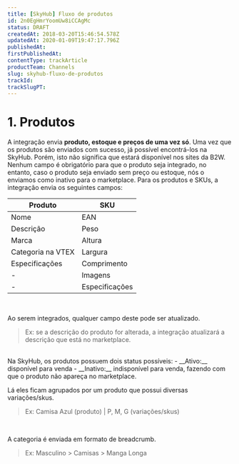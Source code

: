 ```yaml
---
title: [SkyHub] Fluxo de produtos
id: 2n0EgHmrYoomUw8iCCAgMc
status: DRAFT
createdAt: 2018-03-20T15:46:54.578Z
updatedAt: 2020-01-09T19:47:17.796Z
publishedAt: 
firstPublishedAt: 
contentType: trackArticle
productTeam: Channels
slug: skyhub-fluxo-de-produtos
trackId: 
trackSlugPT: 
---
```



# 1. Produtos

   A integração envia __produto, estoque e preços de uma vez só__. Uma vez que os produtos são enviados com sucesso, já possível encontrá-los na SkyHub. Porém, isto não significa que estará disponível nos sites da B2W. Nenhum campo é obrigatório para que o produto seja integrado, no entanto, caso o produto seja enviado sem preço ou estoque, nós o enviamos como inativo para o marketplace. Para os produtos e SKUs, a integração envia os seguintes campos:
</br>

| Produto     | SKU     |
| ---------- | ---------- |
|    Nome    | EAN       |   
| Descrição  | Peso       |    
| Marca      | Altura       | 
| Categoria na VTEX | Largura |
| Especificações | Comprimento |
|     -     | Imagens       |      
| -       | Especificações |

</br>

Ao serem integrados, qualquer campo deste pode ser atualizado. 
>Ex: se a descrição do produto for alterada, a integração atualizará a descrição que está no marketplace.

</br>
Na SkyHub, os produtos possuem dois status possíveis:
- __Ativo:__ disponível para venda
- __Inativo:__ indisponível para venda, fazendo com que o produto não apareça no marketplace.
</br>

Lá eles ficam agrupados por um produto que possui diversas variações/skus.
> Ex: Camisa Azul (produto) | P, M, G (variações/skus)

</br>

A categoria é enviada em formato de breadcrumb.
> Ex: Masculino > Camisas > Manga Longa



